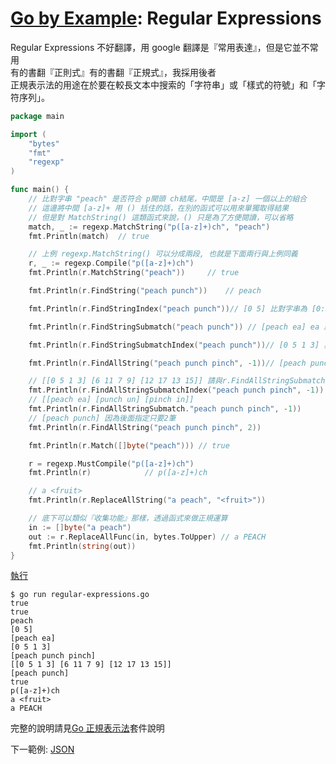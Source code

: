 # [Go by Example](../gobyexample.md): Regular Expressions

Regular Expressions 不好翻譯，用 google 翻譯是『常用表達』，但是它並不常用  
有的書翻『正則式』有的書翻『正規式』，我採用後者  
正規表示法的用途在於要在較長文本中搜索的「字符串」或「樣式的符號」和「字符序列」。

``` go
package main

import (
    "bytes"
    "fmt"
    "regexp"
)

func main() {
    // 比對字串 "peach" 是否符合 p開頭 ch結尾，中間是 [a-z] 一個以上的組合
    // 這邊將中間 [a-z]+ 用 () 括住的話，在別的函式可以用來單獨取得結果
    // 但是對 MatchString() 這類函式來說，() 只是為了方便閱讀，可以省略
    match, _ := regexp.MatchString("p([a-z]+)ch", "peach")
    fmt.Println(match)	// true

    // 上例 regexp.MatchString() 可以分成兩段, 也就是下面兩行與上例同義
    r, _ := regexp.Compile("p([a-z]+)ch")
    fmt.Println(r.MatchString("peach"))		// true

    fmt.Println(r.FindString("peach punch"))	// peach

    fmt.Println(r.FindStringIndex("peach punch"))// [0 5] 比對字串為 [0:5], 即 peach

    fmt.Println(r.FindStringSubmatch("peach punch")) // [peach ea] ea 就是因為() 括住，可單獨取出

    fmt.Println(r.FindStringSubmatchIndex("peach punch"))// [0 5 1 3] 與上行比較下

    fmt.Println(r.FindAllString("peach punch pinch", -1))// [peach punch pinch]

    // [[0 5 1 3] [6 11 7 9] [12 17 13 15]] 請與r.FindAllStringSubmatch() 比較
    fmt.Println(r.FindAllStringSubmatchIndex("peach punch pinch", -1))
    // [[peach ea] [punch un] [pinch in]]
    fmt.Println(r.FindAllStringSubmatch."peach punch pinch", -1))
    // [peach punch] 因為後面指定只要2筆
    fmt.Println(r.FindAllString("peach punch pinch", 2))

    fmt.Println(r.Match([]byte("peach"))) // true

    r = regexp.MustCompile("p([a-z]+)ch")
    fmt.Println(r)			  // p([a-z]+)ch

    // a <fruit>
    fmt.Println(r.ReplaceAllString("a peach", "<fruit>"))

    // 底下可以類似『收集功能』那樣，透過函式來做正規運算
    in := []byte("a peach")
    out := r.ReplaceAllFunc(in, bytes.ToUpper) // a PEACH
    fmt.Println(string(out))
}
```
[執行](http://play.golang.org/p/LEKGY_d3Nu_P)
``` shell
$ go run regular-expressions.go 
true
true
peach
[0 5]
[peach ea]
[0 5 1 3]
[peach punch pinch]
[[0 5 1 3] [6 11 7 9] [12 17 13 15]]
[peach punch]
true
p([a-z]+)ch
a <fruit>
a PEACH
```

完整的說明請見[Go 正規表示法](http://golang.org/pkg/regexp/)套件說明  

下一範例: [JSON](json.md)
